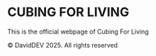 # CUBING FOR LIVING

This is the official webpage of Cubing For Living

© DavidDEV 2025. All rights reserved
